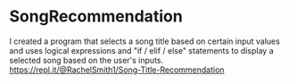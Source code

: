 # SongRecommendation
I created a program that selects a song title based on certain input values and uses logical expressions and "if / elif / else" statements to display a selected song based on the user's inputs. 
https://repl.it/@RachelSmith1/Song-Title-Recommendation
